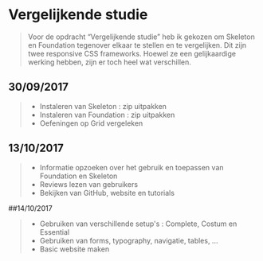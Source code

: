 # Vergelijkende studie


> Voor de opdracht “Vergelijkende studie” heb ik gekozen om Skeleton en Foundation tegenover elkaar te stellen en te vergelijken. Dit zijn twee responsive CSS frameworks. Hoewel ze een gelijkaardige werking hebben, zijn er toch heel wat verschillen.


## 30/09/2017

> - Instaleren van Skeleton : zip uitpakken
> - Instaleren van Foundation : zip uitpakken
> - Oefeningen op Grid vergeleken

## 13/10/2017

> - Informatie opzoeken over het gebruik en toepassen van Foundation en Skeleton
> - Reviews lezen van gebruikers
> - Bekijken van GitHub, website en tutorials

##14/10/2017

> - Gebruiken van verschillende setup's : Complete, Costum en Essential
> - Gebruiken van forms, typography, navigatie, tables, ...
> - Basic website maken




